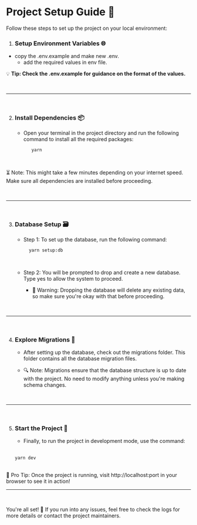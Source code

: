 **<h1>Project Setup Guide 🚀</h1>**

Follow these steps to set up the project on your local environment:

1. <h3>Setup Environment Variables 🌐</h3>

- copy the .env.example and make new .env.
  - add the required values in env file.

💡 **Tip: Check the .env.example for guidance on the format of the values.**

<br>
<hr>
<br>

2.  <h3>Install Dependencies 📦</h3>

    - Open your terminal in the project directory and run the following command to install all the required packages:

             yarn

<br>

⏳ Note: This might take a few minutes depending on your internet speed. Make sure all dependencies are installed before proceeding.

<br>
<hr>
<br>

3.  <h3>Database Setup 🗃️ </h3>

    - Step 1: To set up the database, run the following command:

            yarn setup:db

    <br>

    - Step 2: You will be prompted to drop and create a new database. Type yes to allow the system to proceed.

      - 🚨 Warning: Dropping the database will delete any existing data, so make sure you're okay with that before proceeding.

<br>
<hr>
<br>

4. <h3>Explore Migrations 📜</h3>

   - After setting up the database, check out the migrations folder. This folder contains all the database migration files.

   - 🔍 Note: Migrations ensure that the database structure is up to date with the project. No need to modify anything unless you're making schema changes.

<br>
<hr>
<br>

5.  <h3>Start the Project 🏁</h3>

    - Finally, to run the project in development mode, use the command:

    <br>

        yarn dev

<br>
🚀 Pro Tip: Once the project is running, visit http://localhost:port in your browser to see it in action!

<br>
<hr>
<br>

You're all set! 🎉
If you run into any issues, feel free to check the logs for more details or contact the project maintainers.
